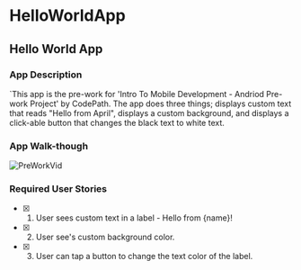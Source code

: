 # HelloWorldApp

## Hello World App

### App Description
`This app is the pre-work for 'Intro To Mobile Development - Andriod Pre-work Project' by CodePath. The app does three things; displays custom text that reads "Hello from April", displays a custom background, and displays a click-able button that changes the black text to white text.

### App Walk-though
![PreWorkVid](https://user-images.githubusercontent.com/71326668/143666147-4ecd7a50-0ec9-4183-87bc-f64f1bae8f3b.gif)

### Required User Stories
- [x] 1. User sees custom text in a label - Hello from {name}!
- [x] 2. User see's custom background color.
- [x] 3. User can tap a button to change the text color of the label.
